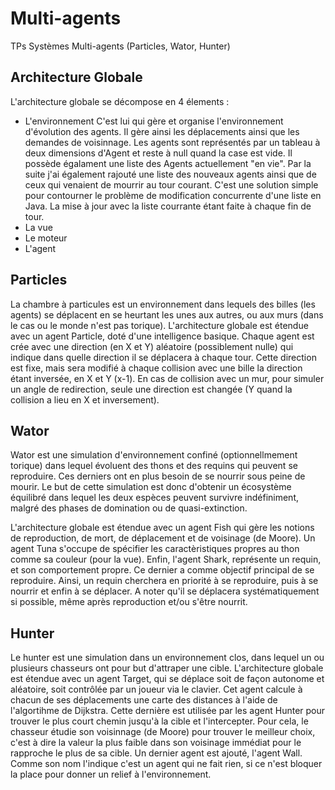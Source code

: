 # Multi-agents
TPs Systèmes Multi-agents (Particles, Wator, Hunter)

## Architecture Globale

L'architecture globale se décompose en 4 élements :
- L'environnement
    C'est lui qui gère et organise l'environnement d'évolution des agents. Il gère ainsi les déplacements ainsi que les demandes de voisinnage. 
Les agents sont représentés par un tableau à deux dimensions d'Agent et reste à null quand la case est vide.
Il possède égalament une liste des Agents actuellement "en vie". Par la suite j'ai également rajouté une liste des nouveaux agents ainsi que de ceux qui venaient de mourrir au tour courant. C'est une solution simple pour contourner le problème de modification concurrente d'une liste en Java. La mise à jour avec la liste courrante étant faite à chaque fin de tour.
- La vue
- Le moteur
- L'agent

## Particles

La chambre à particules est un environnement dans lequels des billes (les agents) se déplacent en se heurtant les unes aux autres, ou aux murs (dans le cas ou le monde n'est pas torique).
L'architecture globale est étendue avec un agent Particle, doté d'une intelligence basique. 
Chaque agent est crée avec une direction (en X et Y) aléatoire (possiblement nulle) qui indique dans quelle direction il se déplacera à chaque tour.
Cette direction est fixe, mais sera modifié à chaque collision avec une bille la direction étant inversée, en X et Y (x-1). En cas de collision avec un mur, pour simuler un angle de redirection, seule une direction est changée (Y quand la collision a lieu en X et inversement).

## Wator

Wator est une simulation d'environnement confiné (optionnellmement torique) dans lequel évoluent des thons et des requins qui peuvent se reproduire. Ces derniers ont en plus besoin de se nourrir sous peine de mourir.
Le but de cette simulation est donc d'obtenir un écosystème équilibré dans lequel les deux espèces peuvent survivre indéfiniment, malgré des phases de domination ou de quasi-extinction.

L'architecture globale est étendue avec un agent Fish qui gère les notions de reproduction, de mort, de déplacement et de voisinage (de Moore).
Un agent Tuna s'occupe de spécifier les caractèristiques propres au thon comme sa couleur (pour la vue).
Enfin, l'agent Shark, représente un requin, et son comportement propre. Ce dernier a comme objectif principal de se reproduire.
Ainsi, un requin cherchera en priorité à se reproduire, puis à se nourrir et enfin à se déplacer. A noter qu'il se déplacera systématiquement si possible, même après reproduction et/ou s'être nourrit.

## Hunter

Le hunter est une simulation dans un environnement clos, dans lequel un ou plusieurs chasseurs ont pour but d'attraper une cible.
L'architecture globale est étendue avec un agent Target, qui se déplace soit de façon autonome et aléatoire, soit contrôlée par un joueur via le clavier.
Cet agent calcule à chacun de ses déplacements une carte des distances à l'aide de l'algortihme de Dijkstra. 
Cette dernière est utilisée par les agent Hunter pour trouver le plus court chemin jusqu'à la cible et l'intercepter.
Pour cela, le chasseur étudie son voisinnage (de Moore) pour trouver le meilleur choix, c'est à dire la valeur la plus faible dans son voisinage immédiat pour le rapproche le plus de sa cible.
Un dernier agent est ajouté, l'agent Wall. Comme son nom l'indique c'est un agent qui ne fait rien, si ce n'est bloquer la place pour donner un relief à l'environnement.
